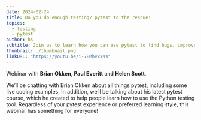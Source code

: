 ```yaml
---
date: 2024-02-24
title: Do you do enough testing? pytest to the rescue!
topics:
  - testing
  - pytest
author: hs
subtitle: Join us to learn how you can use pytest to find bugs, improve code quality, and even have some fun along the way.
thumbnail: ./thumbnail.png
linkURL: "https://youtu.be/i-7EMhvxYKs"
---
```


Webinar with **Brian Okken**, **Paul Everitt** and **Helen Scott**.

We’ll be chatting with Brian Okken about all things pytest, including some live coding examples. In addition, we’ll be talking about his latest pytest course, which he created to help people learn how to use the Python testing tool. Regardless of your pytest experience or preferred learning style, this webinar has something for everyone!
